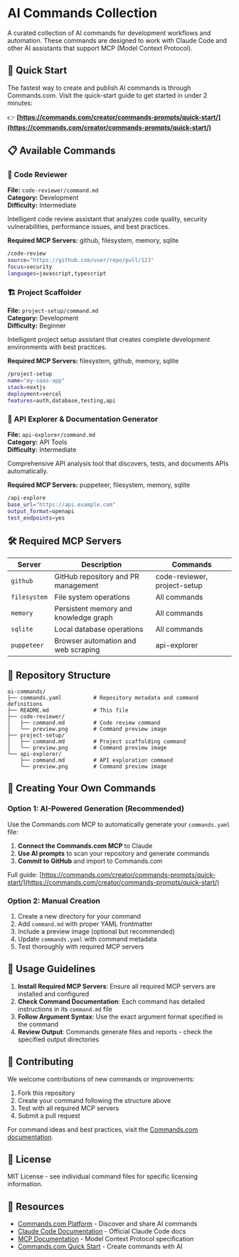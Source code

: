 # AI Commands Collection

A curated collection of AI commands for development workflows and automation. These commands are designed to work with Claude Code and other AI assistants that support MCP (Model Context Protocol).

## 🚀 Quick Start

The fastest way to create and publish AI commands is through Commands.com. Visit the quick-start guide to get started in under 2 minutes:

👉 **[https://commands.com/creator/commands-prompts/quick-start/](https://commands.com/creator/commands-prompts/quick-start/)**

## 📋 Available Commands

### 🧹 Code Reviewer
**File:** `code-reviewer/command.md`  
**Category:** Development  
**Difficulty:** Intermediate  

Intelligent code review assistant that analyzes code quality, security vulnerabilities, performance issues, and best practices.

**Required MCP Servers:** github, filesystem, memory, sqlite

```bash
/code-review 
source="https://github.com/user/repo/pull/123"
focus=security
languages=javascript,typescript
```

### 🏗️ Project Scaffolder  
**File:** `project-setup/command.md`  
**Category:** Development  
**Difficulty:** Beginner  

Intelligent project setup assistant that creates complete development environments with best practices.

**Required MCP Servers:** filesystem, github, memory, sqlite

```bash
/project-setup 
name="my-saas-app"
stack=nextjs
deployment=vercel
features=auth,database,testing,api
```

### 🔌 API Explorer & Documentation Generator
**File:** `api-explorer/command.md`  
**Category:** API Tools  
**Difficulty:** Intermediate  

Comprehensive API analysis tool that discovers, tests, and documents APIs automatically.

**Required MCP Servers:** puppeteer, filesystem, memory, sqlite

```bash
/api-explore 
base_url="https://api.example.com"
output_format=openapi
test_endpoints=yes
```

## 🛠️ Required MCP Servers

| Server | Description | Commands |
|--------|-------------|----------|
| `github` | GitHub repository and PR management | code-reviewer, project-setup |
| `filesystem` | File system operations | All commands |
| `memory` | Persistent memory and knowledge graph | All commands |
| `sqlite` | Local database operations | All commands |
| `puppeteer` | Browser automation and web scraping | api-explorer |

## 📁 Repository Structure

```
ai-commands/
├── commands.yaml          # Repository metadata and command definitions
├── README.md              # This file
├── code-reviewer/
│   ├── command.md         # Code review command
│   └── preview.png        # Command preview image
├── project-setup/
│   ├── command.md         # Project scaffolding command  
│   └── preview.png        # Command preview image
└── api-explorer/
    ├── command.md         # API exploration command
    └── preview.png        # Command preview image
```

## 🚀 Creating Your Own Commands

### Option 1: AI-Powered Generation (Recommended)

Use the Commands.com MCP to automatically generate your `commands.yaml` file:

1. **Connect the Commands.com MCP** to Claude
2. **Use AI prompts** to scan your repository and generate commands
3. **Commit to GitHub** and import to Commands.com

Full guide: [https://commands.com/creator/commands-prompts/quick-start/](https://commands.com/creator/commands-prompts/quick-start/)

### Option 2: Manual Creation

1. Create a new directory for your command
2. Add `command.md` with proper YAML frontmatter
3. Include a preview image (optional but recommended)
4. Update `commands.yaml` with command metadata
5. Test thoroughly with required MCP servers

## 📖 Usage Guidelines

1. **Install Required MCP Servers**: Ensure all required MCP servers are installed and configured
2. **Check Command Documentation**: Each command has detailed instructions in its `command.md` file
3. **Follow Argument Syntax**: Use the exact argument format specified in the command
4. **Review Output**: Commands generate files and reports - check the specified output directories

## 🤝 Contributing

We welcome contributions of new commands or improvements:

1. Fork this repository
2. Create your command following the structure above
3. Test with all required MCP servers
4. Submit a pull request

For command ideas and best practices, visit the [Commands.com documentation](https://commands.com/docs/).

## 📄 License

MIT License - see individual command files for specific licensing information.

## 🔗 Resources

- [Commands.com Platform](https://commands.com) - Discover and share AI commands
- [Claude Code Documentation](https://docs.anthropic.com/claude/docs/claude-code) - Official Claude Code docs
- [MCP Documentation](https://modelcontextprotocol.io/) - Model Context Protocol specification
- [Commands.com Quick Start](https://commands.com/creator/commands-prompts/quick-start/) - Create commands with AI